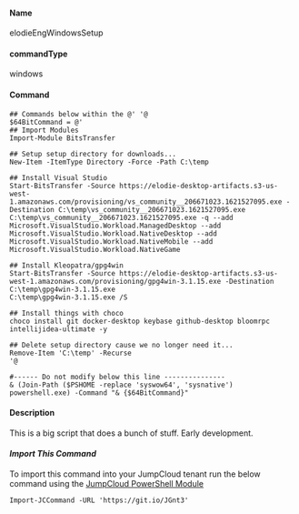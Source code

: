 #### Name

elodieEngWindowsSetup

#### commandType

windows

#### Command

```
## Commands below within the @' '@
$64BitCommand = @'
## Import Modules
Import-Module BitsTransfer

## Setup setup directory for downloads...
New-Item -ItemType Directory -Force -Path C:\temp

## Install Visual Studio 
Start-BitsTransfer -Source https://elodie-desktop-artifacts.s3-us-west-1.amazonaws.com/provisioning/vs_community__206671023.1621527095.exe -Destination C:\temp\vs_community__206671023.1621527095.exe
C:\temp\vs_community__206671023.1621527095.exe -q --add Microsoft.VisualStudio.Workload.ManagedDesktop --add Microsoft.VisualStudio.Workload.NativeDesktop --add Microsoft.VisualStudio.Workload.NativeMobile --add Microsoft.VisualStudio.Workload.NativeGame

## Install Kleopatra/gpg4win
Start-BitsTransfer -Source https://elodie-desktop-artifacts.s3-us-west-1.amazonaws.com/provisioning/gpg4win-3.1.15.exe -Destination C:\temp\gpg4win-3.1.15.exe
C:\temp\gpg4win-3.1.15.exe /S

## Install things with choco
choco install git docker-desktop keybase github-desktop bloomrpc intellijidea-ultimate -y

## Delete setup directory cause we no longer need it...
Remove-Item 'C:\temp' -Recurse
'@

#------ Do not modify below this line ---------------
& (Join-Path ($PSHOME -replace 'syswow64', 'sysnative') powershell.exe) -Command "& {$64BitCommand}"
```

#### Description

This is a big script that does a bunch of stuff. Early development.

#### *Import This Command*

To import this command into your JumpCloud tenant run the below command using the [JumpCloud PowerShell Module](https://github.com/TheJumpCloud/support/wiki/Installing-the-JumpCloud-PowerShell-Module)

```
Import-JCCommand -URL 'https://git.io/JGnt3'
```